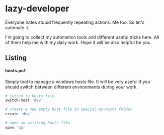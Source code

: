 # lazy-developer
Everyone hates stupid frequently repeating actions. Me too.
So let's automate it.

I'm going to collect my automation tools and different useful tricks here. 
All of them help me with my daily work. Hope it will be also helpful for you.

## Listing
#### hosts.ps1
Simply tool to manage a windows hosts file. It will be very useful if you should switch between different environments during your work.

```powershell
# switch to hosts file.
switch-host 'dev'

# create a new empty host file in special my-hosts folder.
create 'dev'

# open an existing hosts file.
open 'qa'
```
